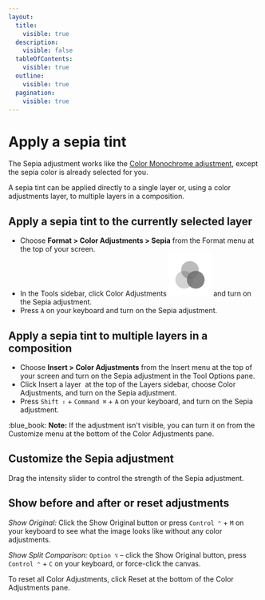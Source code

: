 ```yaml
---
layout:
  title:
    visible: true
  description:
    visible: false
  tableOfContents:
    visible: true
  outline:
    visible: true
  pagination:
    visible: true
---
```


# Apply a sepia tint

The Sepia adjustment works like the [Color Monochrome adjustment](convert-an-image-to-black-and-white-with-a-color-tint.md), except the sepia color is already selected for you.

A sepia tint can be applied directly to a single layer or, using a color adjustments layer, to multiple layers in a composition.

## Apply a sepia tint to the currently selected layer

* Choose **Format > Color Adjustments > Sepia** from the Format menu at the top of your screen.
* In the Tools sidebar, click Color Adjustments <img src="../.gitbook/assets/Color-Adjustments.png" alt="" data-size="line"> and turn on the Sepia adjustment.
* Press `A` on your keyboard and turn on the Sepia adjustment.

## Apply a sepia tint to multiple layers in a composition

* Choose **Insert > Color Adjustments** from the Insert menu at the top of your screen and turn on the Sepia adjustment in the Tool Options pane.
* Click Insert a layer <img src="https://help.pixelmator.com/pixelmator-pro/3.5/assets/English/1648724547000.png" alt="" data-size="line"> at the top of the Layers sidebar, choose Color Adjustments, and turn on the Sepia adjustment.
* Press `Shift ⇧` + `Command ⌘` + `A` on your keyboard, and turn on the Sepia adjustment.

:blue\_book: **Note:** If the adjustment isn't visible, you can turn it on from the Customize menu at the bottom of the Color Adjustments pane.

## Customize the Sepia adjustment&#x20;

Drag the intensity slider to control the strength of the Sepia adjustment.

## Show before and after or reset adjustments

_Show Original:_ Click the Show Original button or press `Control ⌃` + `M` on your keyboard to see what the image looks like without any color adjustments.

_Show Split Comparison:_ `Option ⌥` – click the Show Original button, press `Control ⌃` + `C` on your keyboard, or force-click the canvas.

To reset all Color Adjustments, click Reset at the bottom of the Color Adjustments pane.
